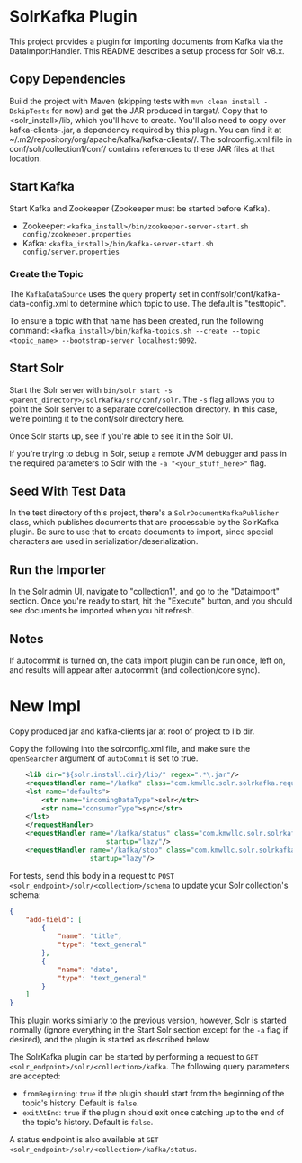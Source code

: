 # SolrKafka Plugin

This project provides a plugin for importing documents from Kafka via the DataImportHandler. This README describes
a setup process for Solr v8.x.

## Copy Dependencies

Build the project with Maven (skipping tests with `mvn clean install -DskipTests` for now) and get the JAR produced
in target/. Copy that to <solr_install>/lib, which you'll have to create. You'll also need to copy over 
kafka-clients-<version>.jar, a dependency required by this plugin. You can find it at 
~/.m2/repository/org/apache/kafka/kafka-clients/<version>/<jar>. The solrconfig.xml file in 
conf/solr/collection1/conf/ contains references to these JAR files at that location.

## Start Kafka

Start Kafka and Zookeeper (Zookeeper must be started before Kafka).

- Zookeeper: `<kafka_install>/bin/zookeeper-server-start.sh config/zookeeper.properties`
- Kafka: `<kafka_install>/bin/kafka-server-start.sh config/server.properties`

### Create the Topic

The `KafkaDataSource` uses the `query` property set in conf/solr/conf/kafka-data-config.xml to determine which
topic to use. The default is "testtopic". 

To ensure a topic with that name has been created, run the following command:
`<kafka_install>/bin/kafka-topics.sh --create --topic <topic_name> --bootstrap-server localhost:9092`.

## Start Solr

Start the Solr server with `bin/solr start -s <parent_directory>/solrkafka/src/conf/solr`. 
The `-s` flag allows you to point the
Solr server to a separate core/collection directory. In this case, we're pointing it to the conf/solr directory here.

Once Solr starts up, see if you're able to see it in the Solr UI.

If you're trying to debug in Solr, setup a remote JVM debugger and pass in the required parameters to Solr with
the `-a "<your_stuff_here>"` flag.

## Seed With Test Data

In the test directory of this project, there's a `SolrDocumentKafkaPublisher` class, which publishes documents 
that are processable by the SolrKafka plugin. Be sure to use that to create documents to import, since special
characters are used in serialization/deserialization.

## Run the Importer

In the Solr admin UI, navigate to "collection1", and go to the "Dataimport" section. Once you're ready to start, 
hit the "Execute" button, and you should see documents be imported when you hit refresh.

## Notes

If autocommit is turned on, the data import plugin can be run once, left on, and results will appear
after autocommit (and collection/core sync).


# New Impl

Copy produced jar and kafka-clients jar at root of project to lib dir.

Copy the following into the solrconfig.xml file, and make sure the `openSearcher` argument of `autoCommit` is set to true.

```xml
    <lib dir="${solr.install.dir}/lib/" regex=".*\.jar"/>
    <requestHandler name="/kafka" class="com.kmwllc.solr.solrkafka.requesthandler.SolrKafkaRequestHandler" startup="lazy">
    <lst name="defaults">
        <str name="incomingDataType">solr</str>
        <str name="consumerType">sync</str>
    </lst>
    </requestHandler>
    <requestHandler name="/kafka/status" class="com.kmwllc.solr.solrkafka.requesthandler.SolrKafkaStatusRequestHandler"
                        startup="lazy"/>
    <requestHandler name="/kafka/stop" class="com.kmwllc.solr.solrkafka.requesthandler.SolrKafkaStopRequestHandler"
                    startup="lazy"/>
```

For tests, send this body in a request to `POST <solr_endpoint>/solr/<collection>/schema` to update your Solr collection's schema:

```json
{
    "add-field": [
        {
            "name": "title",
            "type": "text_general"
        },
        {
            "name": "date",
            "type": "text_general"
        }
    ]
}
```

This plugin works similarly to the previous version, however, Solr is started normally (ignore everything in the
Start Solr section except for the `-a` flag if desired), and the plugin is started as described below.

The SolrKafka plugin can be started by performing a request to `GET <solr_endpoint>/solr/<collection>/kafka`.
The following query parameters are accepted:

- `fromBeginning`: `true` if the plugin should start from the beginning of the topic's history. Default is `false`.
- `exitAtEnd`: `true` if the plugin should exit once catching up to the end of the topic's history. Default is `false`.

A status endpoint is also available at `GET <solr_endpoint>/solr/<collection>/kafka/status`.

